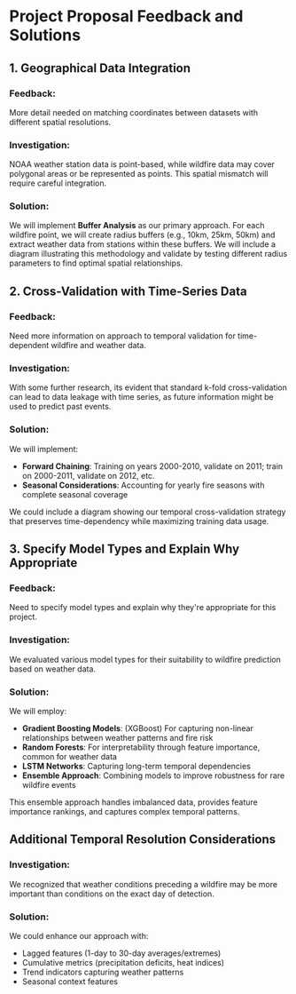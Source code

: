 # Project Proposal Feedback and Solutions

## 1. Geographical Data Integration

### Feedback:
More detail needed on matching coordinates between datasets with different spatial resolutions.

### Investigation:
NOAA weather station data is point-based, while wildfire data may cover polygonal areas or be represented as points. This spatial mismatch will require careful integration.

### Solution:
We will implement **Buffer Analysis** as our primary approach. For each wildfire point, we will create radius buffers (e.g., 10km, 25km, 50km) and extract weather data from stations within these buffers. 
We will include a diagram illustrating this methodology and validate by testing different radius parameters to find optimal spatial relationships.

## 2. Cross-Validation with Time-Series Data

### Feedback:
Need more information on approach to temporal validation for time-dependent wildfire and weather data.

### Investigation:
With some further research, its evident that standard k-fold cross-validation can lead to data leakage with time series, as future information might be used to predict past events.

### Solution:
We will implement:
- **Forward Chaining**: Training on years 2000-2010, validate on 2011; train on 2000-2011, validate on 2012, etc.
- **Seasonal Considerations**: Accounting for yearly fire seasons with complete seasonal coverage

We could include a diagram showing our temporal cross-validation strategy that preserves time-dependency while maximizing training data usage.

## 3. Specify Model Types and Explain Why Appropriate

### Feedback:
Need to specify model types and explain why they're appropriate for this project.

### Investigation:
We evaluated various model types for their suitability to wildfire prediction based on weather data.

### Solution:
We will employ:
- **Gradient Boosting Models**: (XGBoost) For capturing non-linear relationships between weather patterns and fire risk
- **Random Forests**: For interpretability through feature importance, common for weather data
- **LSTM Networks**: Capturing long-term temporal dependencies
- **Ensemble Approach**: Combining models to improve robustness for rare wildfire events

This ensemble approach handles imbalanced data, provides feature importance rankings, and captures complex temporal patterns.

## Additional Temporal Resolution Considerations

### Investigation:
We recognized that weather conditions preceding a wildfire may be more important than conditions on the exact day of detection.

### Solution:
We could enhance our approach with:
- Lagged features (1-day to 30-day averages/extremes)
- Cumulative metrics (precipitation deficits, heat indices)
- Trend indicators capturing weather patterns
- Seasonal context features
